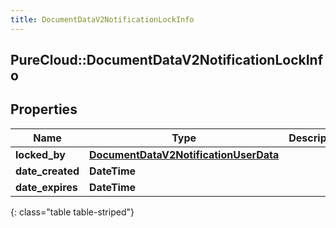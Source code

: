 ```yaml
---
title: DocumentDataV2NotificationLockInfo
---
```

## PureCloud::DocumentDataV2NotificationLockInfo

## Properties

|Name | Type | Description | Notes|
|------------ | ------------- | ------------- | -------------|
| **locked_by** | [**DocumentDataV2NotificationUserData**](DocumentDataV2NotificationUserData.html) |  | [optional] |
| **date_created** | **DateTime** |  | [optional] |
| **date_expires** | **DateTime** |  | [optional] |
{: class="table table-striped"}


